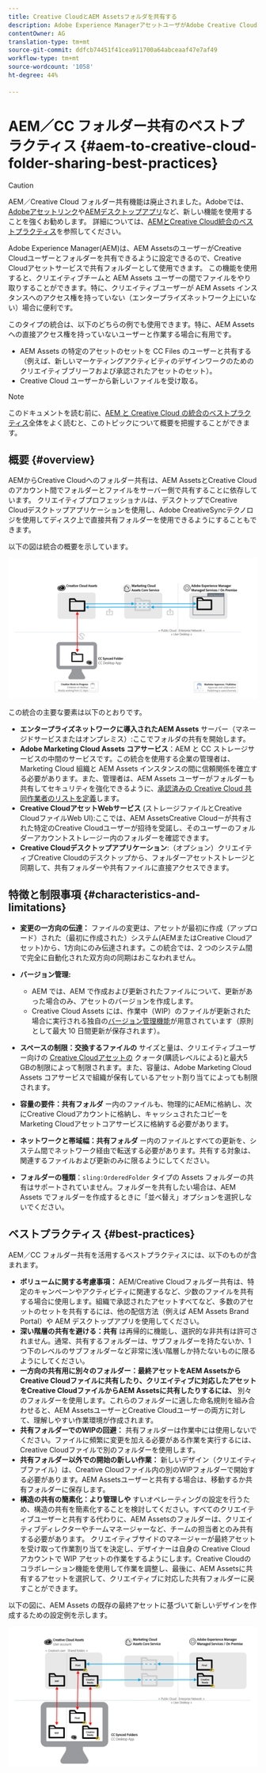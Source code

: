 ```yaml
---
title: Creative CloudとAEM Assetsフォルダを共有する
description: Adobe Experience ManagerアセットユーザがAdobe Creative Cloudユーザとアセットフォルダを交換できるようにするための設定とベストプラクティスです。
contentOwner: AG
translation-type: tm+mt
source-git-commit: ddfcb74451f41cea911700a64abceaaf47e7af49
workflow-type: tm+mt
source-wordcount: '1058'
ht-degree: 44%

---
```



# AEM／CC フォルダー共有のベストプラクティス {#aem-to-creative-cloud-folder-sharing-best-practices}

>[!CAUTION]
>
>AEM／Creative Cloud フォルダー共有機能は廃止されました。Adobeでは、[Adobeアセットリンク](https://helpx.adobe.com/jp/enterprise/using/adobe-asset-link.html)や[AEMデスクトップアプリ](https://helpx.adobe.com/jp/experience-manager/desktop-app/aem-desktop-app.html)など、新しい機能を使用することを強くお勧めします。 詳細については、[AEMとCreative Cloud統合のベストプラクティス](/help/assets/aem-cc-integration-best-practices.md)を参照してください。

Adobe Experience Manager(AEM)は、AEM AssetsのユーザーがCreative Cloudユーザーとフォルダーを共有できるように設定できるので、Creative Cloudアセットサービスで共有フォルダーとして使用できます。 この機能を使用すると、クリエイティブチームと AEM Assets ユーザーの間でファイルをやり取りすることができます。特に、クリエイティブユーザーが AEM Assets インスタンスへのアクセス権を持っていない（エンタープライズネットワーク上にいない）場合に便利です。

このタイプの統合は、以下のどちらの例でも使用できます。特に、AEM Assets への直接アクセス権を持っていないユーザーと作業する場合に有用です。

* AEM Assets の特定のアセットのセットを CC Files のユーザーと共有する（例えば、新しいマーケティングアクティビティのデザインワークのためのクリエイティブブリーフおよび承認されたアセットのセット）。
*  Creative Cloud ユーザーから新しいファイルを受け取る。

>[!NOTE]
>
>このドキュメントを読む前に、[AEM と Creative Cloud の統合のベストプラクティス](aem-cc-integration-best-practices.md)全体をよく読むと、このトピックについて概要を把握することができます。

## 概要 {#overview}

AEMからCreative Cloudへのフォルダー共有は、AEM AssetsとCreative Cloudのアカウント間でフォルダーとファイルをサーバー側で共有することに依存しています。 クリエイティブプロフェッショナルは、デスクトップでCreative Cloudデスクトップアプリケーションを使用し、Adobe CreativeSyncテクノロジを使用してディスク上で直接共有フォルダーを使用できるようにすることもできます。

以下の図は統合の概要を示しています。

![chlimage_1-406](assets/chlimage_1-406.png)

この統合の主要な要素は以下のとおりです。

* **エンタープライズネットワークに導入されたAEM Assets** サーバー（マネージドサービスまたはオンプレミス）:ここでフォルダの共有を開始します。
* **Adobe Marketing Cloud Assets コアサービス**：AEM と CC ストレージサービスの中間のサービスです。この統合を使用する企業の管理者は、Marketing Cloud 組織と AEM Assets インスタンスの間に信頼関係を確立する必要があります。また、管理者は、AEM Assets ユーザーがフォルダーも共有してセキュリティを強化できるように、[承認済みの Creative Cloud 共同作業者のリストを定義](https://experienceleague.adobe.com/docs/core-services/interface/assets/t-admin-add-cc-user.html?lang=en#assets)します。
* **Creative CloudアセットWebサービス** (ストレージファイルとCreative CloudファイルWeb UI):ここでは、AEM AssetsCreative Cloudーが共有された特定のCreative Cloudユーザーが招待を受諾し、そのユーザーのフォルダーアカウントストレージー内のフォルダーを確認できます。
* **Creative Cloudデスクトップアプリケーション**:（オプション）クリエイティブCreative Cloudのデスクトップから、フォルダーアセットストレージと同期して、共有フォルダーや共有ファイルに直接アクセスできます。

## 特徴と制限事項 {#characteristics-and-limitations}

* **変更の一方向の伝達：** ファイルの変更は、アセットが最初に作成（アップロード）された（最初に作成された）システム(AEMまたはCreative Cloudアセット)から、1方向にのみ伝達されます。この統合では、2 つのシステム間で完全に自動化された双方向の同期はおこなわれません。

* **バージョン管理:**

   * AEM では、AEM で作成および更新されたファイルについて、更新があった場合のみ、アセットのバージョンを作成します。
   * Creative Cloud Assets には、作業中（WIP）のファイルが更新された場合に実行される独自の[バージョン管理機能](https://helpx.adobe.com/jp/creative-cloud/help/versioning-faq.html)が用意されています（原則として最大 10 日間更新が保存されます）。

* **スペースの制限：交換するファイルの** サイズと量は、クリエイティブユーザー向けの [Creative Cloudアセットの](https://helpx.adobe.com/jp/creative-cloud/kb/file-storage-quota.html) クォータ(購読レベルによる)と最大5 GBの制限によって制限されます。また、容量は、Adobe Marketing Cloud Assets コアサービスで組織が保有しているアセット割り当てによっても制限されます。

* **容量の要件：共有フォルダ** ー内のファイルも、物理的にAEMに格納し、次にCreative Cloudアカウントに格納し、キャッシュされたコピーをMarketing Cloudアセットコアサービスに格納する必要があります。
* **ネットワークと帯域幅：共有フォルダ** ー内のファイルとすべての更新を、システム間でネットワーク経由で転送する必要があります。共有する対象は、関連するファイルおよび更新のみに限るようにしてください。
* **フォルダーの種類**：`sling:OrderedFolder` タイプの Assets フォルダーの共有はサポートされていません。フォルダーを共有したい場合は、AEM Assets でフォルダーを作成するときに「並べ替え」オプションを選択しないでください。

## ベストプラクティス {#best-practices}

AEM／CC フォルダー共有を活用するベストプラクティスには、以下のものが含まれます。

* **ボリュームに関する考慮事項：** AEM/Creative Cloudフォルダー共有は、特定のキャンペーンやアクティビティに関連するなど、少数のファイルを共有する場合に使用します。組織で承認されたアセットすべてなど、多数のアセットのセットを共有するには、他の配信方法（例えば AEM Assets Brand Portal）や AEM デスクトップアプリを使用してください。
* **深い階層の共有を避ける：共有** は再帰的に機能し、選択的な非共有は許可されません。通常、共有するフォルダーは、サブフォルダーを持たないか、1 つ下のレベルのサブフォルダーなど非常に浅い階層しか持たないものに限るようにしてください。
* **一方向の共有用に別々のフォルダー：最終アセットをAEM AssetsからCreative Cloudファイルに共有したり、クリエイティブに対応したアセットをCreative CloudファイルからAEM Assetsに共有したりするには、** 別々のフォルダーを使用します。これらのフォルダーに適した命名規則を組み合わせると、AEM AssetsユーザーとCreative Cloudユーザーの両方に対して、理解しやすい作業環境が作成されます。
* **共有フォルダーでのWIPの回避：** 共有フォルダーは作業中には使用しないでください。ファイルに頻繁に変更を加える必要がある作業を実行するには、Creative Cloudファイルで別のフォルダーを使用します。
* **共有フォルダー以外での開始の新しい作業：** 新しいデザイン（クリエイティブファイル）は、Creative Cloudファイル内の別のWIPフォルダーで開始する必要があります。AEM Assetsユーザーと共有する場合は、移動するか共有フォルダーに保存します。
* **構造の共有の簡素化：より管理しや** すいオペレーティングの設定を行うため、構造の共有を簡素化することを検討してください。すべてのクリエイティブユーザーと共有する代わりに、AEM Assetsのフォルダーは、クリエイティブディレクターやチームマネージャーなど、チームの担当者とのみ共有する必要があります。 クリエイティブサイドのマネージャーが最終アセットを受け取って作業割り当てを決定し、デザイナーは自身の Creative Cloud アカウントで WIP アセットの作業をするようにします。Creative Cloudのコラボレーション機能を使用して作業を調整し、最後に、AEM Assetsに共有するアセットを選択して、クリエイティブに対応した共有フォルダーに戻すことができます。

以下の図に、AEM Assets の既存の最終アセットに基づいて新しいデザインを作成するための設定例を示します。

![chlimage_1-407](assets/chlimage_1-407.png)
